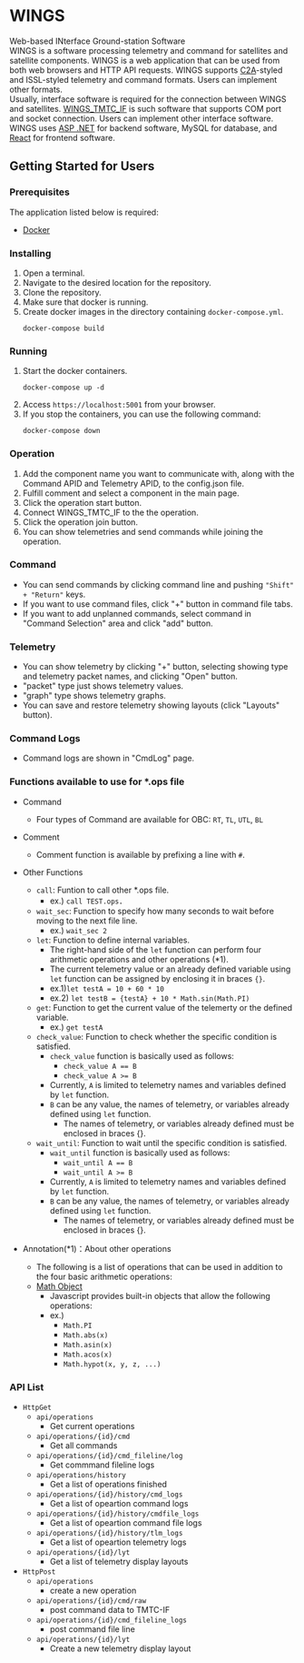 # WINGS
Web-based INterface Ground-station Software  
WINGS is a software processing telemetry and command for satellites and satellite components. WINGS is a web application that can be used from both web browsers and HTTP API requests. WINGS supports [C2A](https://github.com/ut-issl/c2a-core)-styled and ISSL-styled telemetry and command formats. Users can implement other formats.  
Usually, interface software is required for the connection between WINGS and satellites. [WINGS_TMTC_IF](https://github.com/ut-issl/wings-tmtc-if) is such software that supports COM port and socket connection. Users can implement other interface software.  
WINGS uses [ASP .NET](https://github.com/dotnet/aspnetcore) for backend software, MySQL for database, and [React](https://github.com/facebook/react) for frontend software.

## Getting Started for Users
### Prerequisites
The application listed below is required:
+ [Docker](https://docs.docker.com/get-docker/)


### Installing
1. Open a terminal.
2. Navigate to the desired location for the repository.
3. Clone the repository.
4. Make sure that docker is running.
5. Create docker images in the directory containing `docker-compose.yml`.
    ```
    docker-compose build
    ```

### Running
1. Start the docker containers.
    ```
    docker-compose up -d
    ```
2. Access `https://localhost:5001` from your browser.
3. If you stop the containers, you can use the following command:
    ```
    docker-compose down
    ```
### Operation
1. Add the component name you want to communicate with, along with the Command APID and Telemetry APID, to the config.json file.
2. Fulfill comment and select a component in the main page.
3. Click the operation start button.
4. Connect WINGS_TMTC_IF to the the operation.
5. Click the operation join button.
6. You can show telemetries and send commands while joining the operation.

### Command
- You can send commands by clicking command line and pushing `"Shift" + "Return"` keys.
- If you want to use command files, click "+" button in command file tabs.
- If you want to add unplanned commands, select command in "Command Selection" area and click "add" button.

### Telemetry
- You can show telemetry by clicking "+" button, selecting showing type and telemetry packet names, and clicking "Open" button.
- "packet" type just shows telemetry values.
- "graph" type shows telemetry graphs.
- You can save and restore telemetry showing layouts (click "Layouts" button).

### Command Logs
- Command logs are shown in "CmdLog" page.

### Functions available to use for *.ops file
- Command
	+ Four types of Command are available for OBC: `RT`, `TL`, `UTL`, `BL`
- Comment
	+ Comment function is available by prefixing a line with `#`.
- Other Functions
	+ `call`: Funtion to call other *.ops file.
		+ ex.) `call TEST.ops`．
	+ `wait_sec`: Function to specify how many seconds to wait before moving to the next file line.
		+ ex.) `wait_sec 2`
	+ `let`: Function to define internal variables.
		+ The right-hand side of the `let` function can perform four arithmetic operations and other operations (*1).
		+ The current telemetry value or an already defined variable using `let` function can be assigned by enclosing it in braces `{}`.
		+ ex.1)`let testA = 10 + 60 * 10`
        + ex.2) `let testB = {testA} + 10 * Math.sin(Math.PI)`
    + `get`: Function to get the current value of the telemerty or the defined variable.
		+ ex.) `get testA`
	+ `check_value`: Function to check whether the specific condition is satisfied.
		+ `check_value` function is basically used as follows:
            + `check_value A == B`
            + `check_value A >= B`
		+ Currently, `A` is limited to telemetry names and variables defined by `let` function.
		+ `B` can be any value, the names of telemetry, or variables already defined using `let` function.
            + The names of telemetry, or variables already defined must be enclosed in braces {}.
	+ `wait_until`: Function to wait until the specific condition is satisfied.
		+ `wait_until` function is basically used as follows:
            + `wait_until A == B`
            + `wait_until A >= B`
		+ Currently, `A` is limited to telemetry names and variables defined by `let` function.
		+ `B` can be any value, the names of telemetry, or variables already defined using `let` function.
            + The names of telemetry, or variables already defined must be enclosed in braces {}.

- Annotation(*1)：About other operations
    + The following is a list of operations that can be used in addition to the four basic arithmetic operations:
    + [Math Object](https://developer.mozilla.org/ja/docs/Web/JavaScript/Reference/Global_Objects/Math)
        + Javascript provides built-in objects that allow the following operations:
        + ex.)
            + `Math.PI`
            + `Math.abs(x)`
            + `Math.asin(x)`
            + `Math.acos(x)`
            + `Math.hypot(x, y, z, ...)`

### API List
- `HttpGet`
    + `api/operations`
        + Get current operations
    + `api/operations/{id}/cmd`
        + Get all commands
    + `api/operations/{id}/cmd_fileline/log`
        + Get commmand fileline logs
    + `api/operations/history`
        + Get a list of operations finished
    + `api/operations/{id}/history/cmd_logs`
        + Get a list of opeartion command logs
    + `api/operations/{id}/history/cmdfile_logs`
        + Get a list of opeartion command file logs
    + `api/operations/{id}/history/tlm_logs`
        + Get a list of opeartion telemetry logs
    + `api/operations/{id}/lyt`
        + Get a list of telemetry display layouts
- `HttpPost`
    + `api/operations`
        + create a new operation
    + `api/operations/{id}/cmd/raw`
        + post command data to TMTC-IF
    + `api/operations/{id}/cmd_fileline_logs`
        + post command file line
    + `api/operations/{id}/lyt`
        + Create a new telemetry display layout